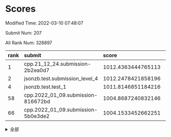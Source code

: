 # Scores

Modified Time: 2022-03-10 07:48:07

Submit Num: 207

All Rank Num: 328897

| rank |               submit               |       score        |       sigma        | pk_num |
| :--- | :--------------------------------- | :----------------- | :----------------- | :----- |
| 1    | cpp.21_12_24.submission-2b2ea0d7   | 1012.4363444765113 | 0.7812228631026266 | 6358   |
| 2    | jsonzb.test.submission_level_4     | 1012.2478421858196 | 0.797000906604561  | 6350   |
| 4    | jsonzb.test.test_1                 | 1011.8146851184216 | 0.7654675119980611 | 6357   |
| 58   | cpp.2022_01_09.submission-816672bd | 1004.8687240832146 | 0.7066293774597262 | 6358   |
| 66   | cpp.2022_01_09.submission-5b0e3de2 | 1004.1533452662251 | 0.7177640814874886 | 6359   |


<details>
<summary>全部</summary>

| rank |                 submit                 |       score        |       sigma        | pk_num |
| :--- | :------------------------------------- | :----------------- | :----------------- | :----- |
| 1    | cpp.21_12_24.submission-2b2ea0d7       | 1012.4363444765113 | 0.7812228631026266 | 6358   |
| 2    | jsonzb.test.submission_level_4         | 1012.2478421858196 | 0.797000906604561  | 6350   |
| 3    | gobigger.level_3.submission_level_3_5  | 1012.1063536243169 | 0.7886943402095933 | 6347   |
| 4    | jsonzb.test.test_1                     | 1011.8146851184216 | 0.7654675119980611 | 6357   |
| 5    | gobigger.level_3.submission_level_3_46 | 1011.5339192450683 | 0.7656787208886124 | 6356   |
| 6    | gobigger.level_3.submission_level_3_28 | 1011.2851298110043 | 0.7591215741948112 | 6357   |
| 7    | gobigger.level_3.submission_level_3_25 | 1011.0310034773835 | 0.7764686440188235 | 6354   |
| 8    | gobigger.level_3.submission_level_3_23 | 1010.9800275351047 | 0.7633823164956389 | 6352   |
| 9    | gobigger.level_3.submission_level_3_17 | 1010.8831822212148 | 0.7670063306057816 | 6357   |
| 10   | gobigger.level_3.submission_level_3_0  | 1010.8144851740508 | 0.7558557085191991 | 6354   |
| 11   | gobigger.level_3.submission_level_3_24 | 1010.7248777608885 | 0.7916385496216726 | 6354   |
| 12   | gobigger.level_3.submission_level_3_16 | 1010.6151046484946 | 0.757012913327216  | 6357   |
| 13   | gobigger.level_3.submission_level_3_1  | 1010.5339450000322 | 0.7634216772576    | 6353   |
| 14   | gobigger.level_3.submission_level_3_37 | 1010.4765419604493 | 0.7675320573011789 | 6360   |
| 15   | gobigger.level_3.submission_level_3_20 | 1010.4249724349227 | 0.770968341265102  | 6352   |
| 16   | gobigger.level_3.submission_level_3_43 | 1010.4240655344029 | 0.7582259177183109 | 6356   |
| 17   | gobigger.level_3.submission_level_3_36 | 1010.3236687044449 | 0.7470558334447577 | 6357   |
| 18   | gobigger.level_3.submission_level_3_4  | 1010.266322710852  | 0.7716723373044768 | 6357   |
| 19   | gobigger.level_3.submission_level_3_9  | 1010.2395751522424 | 0.7458219195911527 | 6358   |
| 20   | gobigger.level_3.submission_level_3_31 | 1010.2109764112645 | 0.7431840326273683 | 6351   |
| 21   | gobigger.level_3.submission_level_3_13 | 1010.12614537658   | 0.7490207495713621 | 6351   |
| 22   | gobigger.level_3.submission_level_3_14 | 1010.1002943923319 | 0.7808340015361016 | 6355   |
| 23   | gobigger.level_3.submission_level_3_49 | 1010.0923379647562 | 0.7367356400870368 | 6350   |
| 24   | gobigger.level_3.submission_level_3_39 | 1010.0748661674482 | 0.7720392065113448 | 6354   |
| 25   | gobigger.level_3.submission_level_3_15 | 1010.0170014786313 | 0.7698509115126869 | 6360   |
| 26   | gobigger.level_3.submission_level_3_6  | 1009.9798521137141 | 0.7625560702281974 | 6356   |
| 27   | gobigger.level_3.submission_level_3_29 | 1009.9321734537737 | 0.7515698173142286 | 6356   |
| 28   | gobigger.level_3.submission_level_3_27 | 1009.8992284955422 | 0.7526195093781728 | 6355   |
| 29   | gobigger.level_3.submission_level_3_2  | 1009.8606065106992 | 0.7814825156173607 | 6358   |
| 30   | gobigger.level_3.submission_level_3_21 | 1009.7774777376411 | 0.7597291168885701 | 6359   |
| 31   | gobigger.level_3.submission_level_3_19 | 1009.7468893112073 | 0.7497410006217393 | 6356   |
| 32   | gobigger.level_3.submission_level_3_12 | 1009.7214566492454 | 0.7564706652939923 | 6355   |
| 33   | gobigger.level_3.submission_level_3_45 | 1009.6711618188651 | 0.7663572019498246 | 6356   |
| 34   | gobigger.level_3.submission_level_3_10 | 1009.4985138157883 | 0.7489996034225032 | 6354   |
| 35   | gobigger.level_3.submission_level_3_33 | 1009.4970025151104 | 0.7688912175273069 | 6352   |
| 36   | gobigger.level_3.submission_level_3_47 | 1009.4784105658689 | 0.743427529206104  | 6358   |
| 37   | gobigger.level_3.submission_level_3_40 | 1009.4768142223207 | 0.7594775315288261 | 6355   |
| 38   | gobigger.level_3.submission_level_3_26 | 1009.4191389407554 | 0.7458857839074617 | 6353   |
| 39   | gobigger.level_3.submission_level_3_44 | 1009.4099235896482 | 0.7524732825900485 | 6353   |
| 40   | gobigger.level_3.submission_level_3_22 | 1009.4073904834986 | 0.7533824234201232 | 6353   |
| 41   | gobigger.level_3.submission_level_3_38 | 1009.3691882587908 | 0.7560739519650297 | 6357   |
| 42   | gobigger.level_3.submission_level_3_41 | 1009.350388181453  | 0.7447331189324158 | 6358   |
| 43   | gobigger.level_3.submission_level_3_35 | 1009.2374263923532 | 0.7408085821139203 | 6354   |
| 44   | gobigger.level_3.submission_level_3_48 | 1009.2110576728131 | 0.7612084132515876 | 6351   |
| 45   | gobigger.level_3.submission_level_3_32 | 1009.1533141846918 | 0.7653158230145612 | 6358   |
| 46   | gobigger.level_3.submission_level_3_18 | 1009.1369612934305 | 0.7540807870060988 | 6356   |
| 47   | gobigger.level_3.submission_level_3_30 | 1008.9644948377095 | 0.7371209259960231 | 6357   |
| 48   | gobigger.level_3.submission_level_3_8  | 1008.8750840710131 | 0.7513450479046091 | 6357   |
| 49   | gobigger.level_3.submission_level_3_3  | 1008.7042633413033 | 0.7477746892445516 | 6350   |
| 50   | gobigger.level_3.submission_level_3_7  | 1008.6576913314144 | 0.7448766245131682 | 6361   |
| 51   | gobigger.level_3.submission_level_3_11 | 1008.42654611652   | 0.7364777693133373 | 6354   |
| 52   | gobigger.level_3.submission_level_3_34 | 1008.4068240157139 | 0.7315972945157276 | 6354   |
| 53   | gobigger.level_3.submission_level_3_42 | 1008.2277864471515 | 0.7319665100076153 | 6359   |
| 54   | gobigger.level_1.submission_level_1_16 | 1005.1504302547748 | 0.7226635694783727 | 6359   |
| 55   | gobigger.level_1.submission_level_1_46 | 1005.0366857915205 | 0.712939744287077  | 6352   |
| 56   | gobigger.level_1.submission_level_1_19 | 1005.0116890438336 | 0.7151028199986772 | 6355   |
| 57   | gobigger.level_1.submission_level_1_39 | 1004.8742766429166 | 0.7217009990160886 | 6355   |
| 58   | cpp.2022_01_09.submission-816672bd     | 1004.8687240832146 | 0.7066293774597262 | 6358   |
| 59   | gobigger.level_1.submission_level_1_2  | 1004.8591803771428 | 0.7124245613920899 | 6354   |
| 60   | gobigger.level_1.submission_level_1_6  | 1004.6464887217958 | 0.7211947090127547 | 6354   |
| 61   | gobigger.level_1.submission_level_1_10 | 1004.6293015608247 | 0.7358605646197288 | 6354   |
| 62   | gobigger.level_1.submission_level_1_26 | 1004.467160385013  | 0.7134446838913023 | 6351   |
| 63   | gobigger.level_1.submission_level_1_12 | 1004.2503644619076 | 0.7155425972079651 | 6355   |
| 64   | gobigger.level_1.submission_level_1_41 | 1004.205392159211  | 0.7212203898881298 | 6355   |
| 65   | gobigger.level_1.submission_level_1_48 | 1004.1961570361855 | 0.7142701906644356 | 6356   |
| 66   | cpp.2022_01_09.submission-5b0e3de2     | 1004.1533452662251 | 0.7177640814874886 | 6359   |
| 67   | gobigger.level_1.submission_level_1_4  | 1004.1134810408471 | 0.7108699349120393 | 6356   |
| 68   | gobigger.level_1.submission_level_1_18 | 1004.017328269762  | 0.7146895042547173 | 6353   |
| 69   | gobigger.level_1.submission_level_1_11 | 1003.969115537361  | 0.7124096102878438 | 6357   |
| 70   | gobigger.level_1.submission_level_1_7  | 1003.9458505591491 | 0.7158404123877319 | 6359   |
| 71   | gobigger.level_1.submission_level_1_32 | 1003.9396626329278 | 0.7156165059714235 | 6357   |
| 72   | gobigger.level_1.submission_level_1_13 | 1003.9224575763578 | 0.7167333775391739 | 6357   |
| 73   | gobigger.level_1.submission_level_1_29 | 1003.9026834744864 | 0.7107659805297788 | 6352   |
| 74   | gobigger.level_1.submission_level_1_9  | 1003.8857681427614 | 0.7121116248672233 | 6355   |
| 75   | gobigger.level_1.submission_level_1_37 | 1003.8188104372139 | 0.7183959534828157 | 6354   |
| 76   | gobigger.level_1.submission_level_1_38 | 1003.7899746271928 | 0.7185167706799411 | 6361   |
| 77   | gobigger.level_1.submission_level_1_31 | 1003.7514528005464 | 0.7159515798623353 | 6357   |
| 78   | gobigger.level_1.submission_level_1_21 | 1003.7215329294052 | 0.7072065575518158 | 6354   |
| 79   | gobigger.level_1.submission_level_1_20 | 1003.7182122033652 | 0.709735213724339  | 6361   |
| 80   | gobigger.level_1.submission_level_1_33 | 1003.4941866063938 | 0.7078315629286025 | 6354   |
| 81   | gobigger.level_1.submission_level_1_27 | 1003.4272944409233 | 0.7204661904400685 | 6353   |
| 82   | gobigger.level_1.submission_level_1_45 | 1003.3813025914418 | 0.7196549259181281 | 6359   |
| 83   | gobigger.level_1.submission_level_1_34 | 1003.363370892754  | 0.7181214380652559 | 6359   |
| 84   | gobigger.level_1.submission_level_1_8  | 1003.3561511121002 | 0.7246366419184814 | 6356   |
| 85   | gobigger.level_1.submission_level_1_42 | 1003.3532116084424 | 0.7074247508708317 | 6352   |
| 86   | gobigger.level_1.submission_level_1_28 | 1003.2398652787165 | 0.7170558604522724 | 6359   |
| 87   | gobigger.level_1.submission_level_1_47 | 1003.2105541597407 | 0.7154544829904523 | 6355   |
| 88   | gobigger.level_1.submission_level_1_15 | 1003.1359606245527 | 0.7176987016473529 | 6358   |
| 89   | gobigger.level_1.submission_level_1_43 | 1003.0026093890077 | 0.7065305354042161 | 6353   |
| 90   | gobigger.level_1.submission_level_1_0  | 1002.9779029702462 | 0.7092684841146136 | 6356   |
| 91   | gobigger.level_1.submission_level_1_1  | 1002.8986064092862 | 0.7100049334799007 | 6354   |
| 92   | gobigger.level_1.submission_level_1_14 | 1002.8980804539779 | 0.7048142991578799 | 6355   |
| 93   | gobigger.level_1.submission_level_1_17 | 1002.862854350718  | 0.7095287905700606 | 6356   |
| 94   | gobigger.level_1.submission_level_1_35 | 1002.8461619332174 | 0.7107450269329376 | 6353   |
| 95   | gobigger.level_1.submission_level_1_40 | 1002.7214455927273 | 0.7162682904324384 | 6357   |
| 96   | gobigger.level_1.submission_level_1_49 | 1002.5954427843843 | 0.7068120788590673 | 6360   |
| 97   | gobigger.level_1.submission_level_1_5  | 1002.5461281672233 | 0.7179569366063298 | 6349   |
| 98   | gobigger.level_1.submission_level_1_30 | 1002.5254205742254 | 0.6982580116108648 | 6361   |
| 99   | gobigger.level_1.submission_level_1_22 | 1002.4913281402436 | 0.711402762280859  | 6356   |
| 100  | gobigger.level_1.submission_level_1_36 | 1002.4613896128806 | 0.7175344038463662 | 6355   |
| 101  | gobigger.level_1.submission_level_1_24 | 1002.3398278232822 | 0.7157098427304825 | 6361   |
| 102  | gobigger.level_1.submission_level_1_44 | 1002.2997575713306 | 0.720849774274221  | 6359   |
| 103  | gobigger.level_1.submission_level_1_23 | 1002.2144404241998 | 0.7002969781805656 | 6356   |
| 104  | gobigger.level_1.submission_level_1_25 | 1001.8376281666893 | 0.7099130110561226 | 6359   |
| 105  | gobigger.level_1.submission_level_1_3  | 1000.9972948362802 | 0.7163555566479989 | 6354   |
| 106  | gobigger.random.submission_random_11   | 997.283174798711   | 0.7007485431217804 | 6358   |
| 107  | gobigger.random.submission_random_13   | 996.9104961179628  | 0.7138456695616394 | 6357   |
| 108  | gobigger.random.submission_random_8    | 996.8083612350338  | 0.7032528778859838 | 6356   |
| 109  | gobigger.random.submission_random_38   | 996.7633376400124  | 0.7074114579109557 | 6345   |
| 110  | gobigger.random.submission_random_23   | 996.7153797468168  | 0.7181704005949151 | 6363   |
| 111  | gobigger.random.submission_random_5    | 996.6900272974772  | 0.7218262264609169 | 6357   |
| 112  | gobigger.random.submission_random_26   | 996.6735788019058  | 0.7013557045488953 | 6357   |
| 113  | gobigger.random.submission_random_7    | 996.672918760014   | 0.7097291021818005 | 6353   |
| 114  | gobigger.random.submission_random_18   | 996.6171243452594  | 0.7060814747644565 | 6362   |
| 115  | gobigger.random.submission_random_46   | 996.5299333181837  | 0.7107452381232154 | 6359   |
| 116  | gobigger.random.submission_random_25   | 996.5063662133053  | 0.7029190562900661 | 6355   |
| 117  | gobigger.random.submission_random_19   | 996.5062642444553  | 0.6967223021517933 | 6356   |
| 118  | gobigger.random.submission_random_22   | 996.4608594905004  | 0.708678049304014  | 6361   |
| 119  | gobigger.random.submission_random_35   | 996.4374696383     | 0.7283518001279807 | 6354   |
| 120  | gobigger.random.submission_random_47   | 996.3600330822449  | 0.7091832395685289 | 6355   |
| 121  | gobigger.random.submission_random_45   | 996.2582375448712  | 0.7087434003192364 | 6360   |
| 122  | gobigger.random.submission_random_49   | 996.2547815975602  | 0.7095515111202076 | 6354   |
| 123  | gobigger.random.submission_random_30   | 996.2224453634886  | 0.717557193081813  | 6353   |
| 124  | gobigger.random.submission_random_4    | 996.1926604298959  | 0.7079122019697242 | 6361   |
| 125  | gobigger.random.submission_random_36   | 996.1363431077558  | 0.7108744222044946 | 6355   |
| 126  | gobigger.random.submission_random_12   | 996.1336596416564  | 0.708383769156958  | 6356   |
| 127  | gobigger.random.submission_random_16   | 996.0935919093802  | 0.703397002878362  | 6360   |
| 128  | gobigger.random.submission_random_32   | 996.037713456429   | 0.7144917136578705 | 6358   |
| 129  | gobigger.random.submission_random_42   | 996.0320229519286  | 0.7166762597252739 | 6352   |
| 130  | gobigger.random.submission_random_27   | 996.0022883688158  | 0.7207218641838796 | 6361   |
| 131  | gobigger.random.submission_random_48   | 995.977298777088   | 0.7039998751258232 | 6355   |
| 132  | gobigger.random.submission_random_17   | 995.9539100622267  | 0.7036423176861305 | 6355   |
| 133  | gobigger.random.submission_random_6    | 995.8653865617063  | 0.7167557316949212 | 6354   |
| 134  | gobigger.random.submission_random_44   | 995.8278799944975  | 0.7038164049867119 | 6353   |
| 135  | gobigger.random.submission_random_39   | 995.7591592755574  | 0.6987243659676823 | 6358   |
| 136  | gobigger.random.submission_random_40   | 995.7584549604163  | 0.6999389623174657 | 6355   |
| 137  | gobigger.random.submission_random_34   | 995.7423422840382  | 0.7289663451037913 | 6359   |
| 138  | gobigger.random.submission_random_14   | 995.6953433883184  | 0.719512522357181  | 6359   |
| 139  | gobigger.random.submission_random_24   | 995.6846873858963  | 0.7213298531473576 | 6357   |
| 140  | gobigger.random.submission_random_20   | 995.6687257750584  | 0.7217528776954565 | 6356   |
| 141  | gobigger.random.submission_random_33   | 995.6354662731038  | 0.7041875774045395 | 6357   |
| 142  | gobigger.random.submission_random_43   | 995.5772979046402  | 0.6951485890517397 | 6357   |
| 143  | gobigger.random.submission_random_31   | 995.5681331049049  | 0.695585096132162  | 6355   |
| 144  | gobigger.random.submission_random_3    | 995.5226981263613  | 0.7160394117148939 | 6355   |
| 145  | gobigger.random.submission_random_1    | 995.4663136518304  | 0.7177497666349136 | 6353   |
| 146  | gobigger.random.submission_random_0    | 995.4216541741122  | 0.7071210716872603 | 6356   |
| 147  | gobigger.random.submission_random_2    | 995.3748792871002  | 0.7115526989928509 | 6359   |
| 148  | gobigger.random.submission_random_10   | 995.3746773610811  | 0.7067387456066752 | 6356   |
| 149  | gobigger.random.submission_random_15   | 995.3313504161971  | 0.7338396527006635 | 6359   |
| 150  | gobigger.random.submission_random_21   | 995.2806465410765  | 0.7192683633142883 | 6353   |
| 151  | gobigger.random.submission_random_29   | 995.211462213525   | 0.7078067143136644 | 6358   |
| 152  | gobigger.random.submission_random_37   | 995.19315248807    | 0.7235753188882195 | 6349   |
| 153  | gobigger.random.submission_random_28   | 995.0661476648175  | 0.7136163525084133 | 6354   |
| 154  | gobigger.random.submission_random_9    | 994.9443394667683  | 0.70757109085878   | 6352   |
| 155  | gobigger.random.submission_random_41   | 994.935156845918   | 0.7048371711507835 | 6357   |
| 156  | gobigger.level_2.submission_level_2_41 | 994.3760895778488  | 0.7397314390979253 | 6357   |
| 157  | gobigger.level_2.submission_level_2_49 | 994.0497422457457  | 0.7198358331169257 | 6359   |
| 158  | gobigger.level_2.submission_level_2_44 | 993.9012404175754  | 0.7343595377003956 | 6351   |
| 159  | gobigger.level_2.submission_level_2_7  | 993.5847582031212  | 0.7202816841563255 | 6356   |
| 160  | gobigger.level_2.submission_level_2_33 | 993.5201565615168  | 0.7463830643070694 | 6347   |
| 161  | gobigger.level_2.submission_level_2_24 | 993.2911444573228  | 0.7339975349839919 | 6357   |
| 162  | gobigger.level_2.submission_level_2_4  | 993.2908102013595  | 0.7448554548068401 | 6349   |
| 163  | gobigger.level_2.submission_level_2_8  | 993.2717938216875  | 0.7366266666287644 | 6354   |
| 164  | gobigger.level_2.submission_level_2_48 | 993.1438596998737  | 0.730133803407439  | 6351   |
| 165  | gobigger.level_2.submission_level_2_3  | 993.092940123425   | 0.7321143848727177 | 6357   |
| 166  | gobigger.level_2.submission_level_2_32 | 993.0492221395695  | 0.742181275788707  | 6356   |
| 167  | gobigger.level_2.submission_level_2_18 | 992.8156880454344  | 0.7414273234539096 | 6355   |
| 168  | gobigger.level_2.submission_level_2_40 | 992.7589259774559  | 0.7322206275342757 | 6353   |
| 169  | gobigger.level_2.submission_level_2_38 | 992.7386237699453  | 0.745778145577426  | 6357   |
| 170  | gobigger.level_2.submission_level_2_14 | 992.6505521685889  | 0.748982234144649  | 6358   |
| 171  | gobigger.level_2.submission_level_2_21 | 992.6401330801411  | 0.7435733843507943 | 6357   |
| 172  | gobigger.level_2.submission_level_2_10 | 992.2867591595841  | 0.750846425625948  | 6354   |
| 173  | gobigger.level_2.submission_level_2_26 | 992.2624941428473  | 0.7439504459923301 | 6356   |
| 174  | gobigger.level_2.submission_level_2_31 | 992.2540647758517  | 0.7486718953793989 | 6355   |
| 175  | gobigger.level_2.submission_level_2_22 | 992.1978104574696  | 0.741892171030029  | 6356   |
| 176  | gobigger.level_2.submission_level_2_12 | 992.1677540106687  | 0.7270770958706805 | 6353   |
| 177  | gobigger.level_2.submission_level_2_1  | 992.1629057074124  | 0.7573458133867672 | 6355   |
| 178  | gobigger.level_2.submission_level_2_2  | 992.1511860033831  | 0.7486378237777316 | 6365   |
| 179  | gobigger.level_2.submission_level_2_34 | 992.1507718596431  | 0.7431095572857768 | 6355   |
| 180  | gobigger.level_2.submission_level_2_36 | 992.10604746453    | 0.7486984511454368 | 6359   |
| 181  | gobigger.level_2.submission_level_2_30 | 992.0902068716641  | 0.7419720329056867 | 6355   |
| 182  | gobigger.level_2.submission_level_2_45 | 992.076653822618   | 0.7464015804456772 | 6351   |
| 183  | gobigger.level_2.submission_level_2_6  | 992.0342396261057  | 0.743602523378619  | 6362   |
| 184  | gobigger.level_2.submission_level_2_9  | 991.8634325754267  | 0.7495485669743982 | 6351   |
| 185  | gobigger.level_2.submission_level_2_39 | 991.8586614959871  | 0.7710354903297595 | 6356   |
| 186  | gobigger.level_2.submission_level_2_20 | 991.797517085462   | 0.7644122622825281 | 6354   |
| 187  | gobigger.level_2.submission_level_2_27 | 991.6957156138146  | 0.7548919403831096 | 6354   |
| 188  | gobigger.level_2.submission_level_2_16 | 991.6222812370474  | 0.732569297037745  | 6352   |
| 189  | gobigger.level_2.submission_level_2_47 | 991.5660768280263  | 0.743109179212631  | 6351   |
| 190  | gobigger.level_2.submission_level_2_0  | 991.5507071575965  | 0.7532008853677478 | 6353   |
| 191  | gobigger.level_2.submission_level_2_5  | 991.4624540776567  | 0.7609252887006211 | 6352   |
| 192  | gobigger.level_2.submission_level_2_17 | 991.358549990024   | 0.7732177960471339 | 6360   |
| 193  | gobigger.level_2.submission_level_2_23 | 991.2882593983597  | 0.7579369550332554 | 6357   |
| 194  | gobigger.level_2.submission_level_2_35 | 991.108186536732   | 0.7497654278325447 | 6361   |
| 195  | gobigger.level_2.submission_level_2_43 | 991.0751649052329  | 0.7534045079163058 | 6352   |
| 196  | gobigger.level_2.submission_level_2_19 | 991.0637752068823  | 0.744132579836337  | 6345   |
| 197  | gobigger.level_2.submission_level_2_25 | 991.0626106702218  | 0.7647999932241167 | 6351   |
| 198  | gobigger.level_2.submission_level_2_46 | 991.0115814857928  | 0.7585128754542041 | 6357   |
| 199  | gobigger.level_2.submission_level_2_29 | 990.7105641609945  | 0.7565687832654081 | 6356   |
| 200  | gobigger.level_2.submission_level_2_37 | 990.6263824444181  | 0.7625311473212292 | 6353   |
| 201  | gobigger.level_2.submission_level_2_13 | 990.5624180018058  | 0.7621804032593893 | 6354   |
| 202  | gobigger.level_2.submission_level_2_42 | 990.5620164327256  | 0.7660518194637733 | 6359   |
| 203  | gobigger.level_2.submission_level_2_11 | 990.4455648438026  | 0.7643216423346939 | 6356   |
| 204  | gobigger.level_2.submission_level_2_28 | 990.419413646012   | 0.7615636645077251 | 6356   |
| 205  | gobigger.level_2.submission_level_2_15 | 989.8484293585128  | 0.766527401570338  | 6358   |
| 206  | gobigger.none.submission_none_0        | 977.9843130268888  | 1.2413671454787316 | 6356   |
| 207  | gobigger.none.submission_none_1        | 975.9090651243516  | 1.3861060381362593 | 6347   |

</details>
